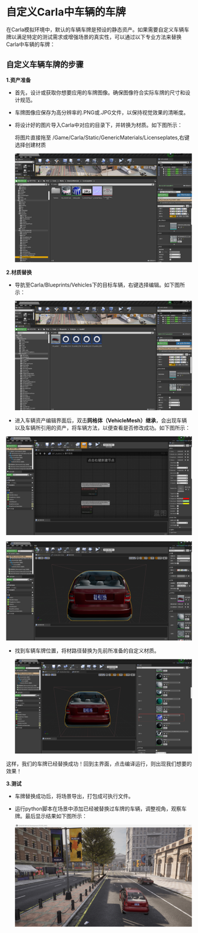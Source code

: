 # 自定义Carla中车辆的车牌

​        在Carla模拟环境中，默认的车辆车牌是预设的静态资产。如果需要自定义车辆车牌以满足特定的测试需求或增强场景的真实性，可以通过以下专业方法来替换Carla中车辆的车牌：

## 自定义车辆车牌的步骤

**1.资产准备**

- 首先，设计或获取你想要应用的车牌图像。确保图像符合实际车牌的尺寸和设计规范。

- 车牌图像应保存为高分辨率的.PNG或.JPG文件，以保持视觉效果的清晰度。

- 将设计好的图片导入Carla中对应的目录下，并转换为材质。如下图所示：

  将图片直接拖至 /Game/Carla/Static/GenericMaterials/Licenseplates,右键选择创建材质

  ![picture](img/plate/import_photo.png)


**2.材质替换**

- 导肮至Carla/Blueprints/Vehicles下的目标车辆，右键选择编辑。如下图所示：

  ![picture](img/plate/vehicle.png)


-  进入车辆资产编辑界面后，双击**网格体（VehicleMesh）继承**，会出现车辆以及车辆所引用的资产，将车辆方法，以便查看是否修改成功。如下图所示：

  ![picture](img/plate/edit_vehicle.png)

  ![picture](img/plate/edit_vehicle1.png)


- 找到车辆车牌位置，将材路径替换为先前所准备的自定义材质。

  ![picture](img/plate/plate.png)

​       这样，我们的车牌已经替换成功！回到主界面，点击编译运行，则出现我们想要的效果！ 

**3.测试**

- 车牌替换成功后，将场景导出，打包成可执行文件。

- 运行python脚本在场景中添加已经被替换过车牌的车辆，调整视角，观察车牌。最后显示结果如下图所示：

  ![picture](img/plate/result.png)

